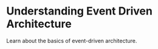 <!-- loio2604955420bd48dbb10d3c61527c5fb4 -->

# Understanding Event Driven Architecture

Learn about the basics of event-driven architecture.

